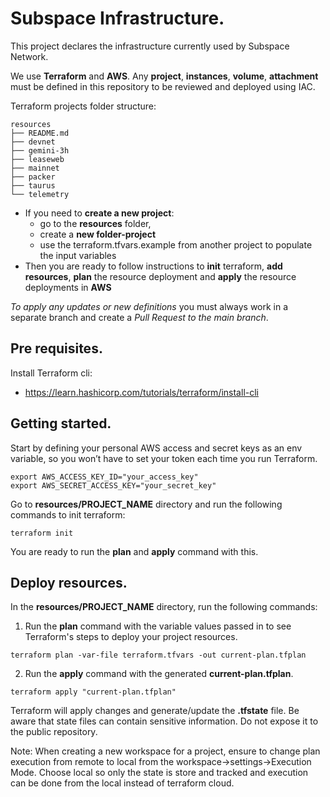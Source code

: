 # Subspace Infrastructure.

This project declares the infrastructure currently used by Subspace Network.

We use **Terraform** and **AWS**. Any **project**, **instances**, **volume**, **attachment** must be defined in this repository to be reviewed and deployed using IAC.

Terraform projects folder structure:

```
resources
├── README.md
├── devnet
├── gemini-3h
├── leaseweb
├── mainnet
├── packer
├── taurus
└── telemetry
```

- If you need to **create a new project**:
    - go to the **resources** folder, 
    - create a **new folder-project**
    - use the terraform.tfvars.example from another project to populate the input variables
- Then you are ready to follow instructions to **init** terraform, **add resources**, **plan** the resource deployment and **apply** the resource deployments in **AWS**

_To apply any updates or new definitions_ you must always work in a separate branch and create a _Pull Request to the main branch_. 


## Pre requisites.

Install Terraform cli:

- https://learn.hashicorp.com/tutorials/terraform/install-cli

## Getting started.

Start by defining your personal AWS access and secret keys as an env variable, so you won’t have to set your token each time you run Terraform.

```
export AWS_ACCESS_KEY_ID="your_access_key"
export AWS_SECRET_ACCESS_KEY="your_secret_key"
```

Go to **resources/PROJECT_NAME** directory and run the following commands to init terraform:

```
terraform init
```

You are ready to run the **plan** and **apply** command with this.

## Deploy resources.

In the **resources/PROJECT_NAME** directory, run the following commands:


1. Run the **plan** command with the variable values passed in to see Terraform's steps to deploy your project resources.

```SH
terraform plan -var-file terraform.tfvars -out current-plan.tfplan
```

2. Run the **apply** command with the generated **current-plan.tfplan**.

```SH
terraform apply "current-plan.tfplan"
```

Terraform will apply changes and generate/update the **.tfstate** file.
Be aware that state files can contain sensitive information. Do not expose it to the public repository.


Note: When creating a new workspace for a project, ensure to change plan execution from remote to local from the workspace->settings->Execution Mode.
Choose local so only the state is store and tracked and execution can be done from the local instead of terraform cloud. 
